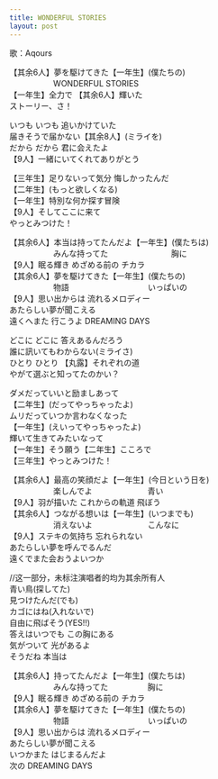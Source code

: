 ```yaml
---
title: WONDERFUL STORIES
layout: post
---
```

歌：Aqours

<p>【其余6人】夢を駆けてきた【一年生】(僕たちの)<br />
　　　　　&nbsp;&nbsp;WONDERFUL STORIES<br />
【一年生】全力で 【其余6人】輝いた<br />
<a class="chika">ストーリー、さ！</a></p>

<p><a class="chika">いつも いつも 追いかけていた<br />
届きそうで届かない</a>【其余8人】(ミライを)<br />
<a class="chika">だから だから 君に会えたよ</a><br />
【9人】一緒にいてくれてありがとう</p>

<p>【三年生】足りないって気分 悔しかったんだ<br />
【二年生】(もっと欲しくなる)<br />
【一年生】特別な何か探す冒険<br />
【9人】そしてここに来て<br />
<a class="chika">やっとみつけた！</a></p>

<p>【其余6人】本当は持ってたんだよ【一年生】(僕たちは)<br />
　　　　　&nbsp;&nbsp;みんな持ってた　　　　　　　　胸に<br />
【9人】眠る輝き めざめる前の チカラ<br />
【其余6人】夢を駆けてきた【一年生】(僕たちの)<br />
　　　　　&nbsp;&nbsp;物語　　　　　　　　　　いっぱいの<br />
【9人】思い出からは 流れるメロディー<br />
あたらしい夢が聞こえる<br />
遠くへまた 行こうよ DREAMING DAYS</p>

<p><a class="you">どこに どこに 答えあるんだろう</a><br />
<a class="riko">誰に訊いてもわからない</a><a class="chika">(ミライさ)</a><br />
<a class="hanamaru">ひとり</a> <a class="ruby">ひとり</a> 【<a class="hanamaru">丸</a><a class="ruby">露</a>】それぞれの道<br />
<a class="yoshiko">やがて選ぶと知ってたのかい？</a></p>

<p><a class="kanan">ダメだっていいと励ましあって</a><br />
【二年生】(だってやっちゃったよ)<br />
<a class="mari">ムリだっていつか言わなくなった</a><br />
【一年生】(えいってやっちゃったよ)<br />
<a class="dia">輝いて生きてみたいなって</a><br />
【一年生】そう願う【二年生】こころで<br />
【三年生】やっとみつけた！</p>

<p>【其余6人】最高の笑顔だよ【一年生】(今日という日を)<br />
　　　　　&nbsp;&nbsp;楽しんでよ　　　　　　　青い<br />
【9人】羽が描いた これからの軌道 飛ぼう<br />
【其余6人】つながる想いは【一年生】(いつまでも)<br />
　　　　　&nbsp;&nbsp;消えないよ　　　　　　　こんなに<br />
【9人】ステキの気持ち 忘れられない<br />
あたらしい夢を呼んでるんだ<br />
遠くでまた会おうよいつか</p>

<p><a class="notation">//这一部分，未标注演唱者的均为其余所有人</a><br />
<a class="chika">青い鳥</a>(探してた)<br />
<a class="chika">見つけたんだ</a>(でも)<br />
<a class="chika">カゴにはね</a>(入れないで)<br />
<a class="chika">自由に飛ばそう</a>(YES!!)<br />
<a class="chika">答えはいつでも</a> この胸にある<br />
<a class="chika">気がついて</a> 光があるよ<br />
<a class="chika">そうだね</a> 本当は</p>

<p>【其余6人】持ってたんだよ【一年生】(僕たちは)<br />
　　　　　&nbsp;&nbsp;みんな持ってた　　　　　胸に<br />
【9人】眠る輝き めざめる前の チカラ<br />
【其余6人】夢を駆けてきた【一年生】(僕たちの)<br />
　　　　　&nbsp;&nbsp;物語　　　　　　　　　　いっぱいの<br />
【9人】思い出からは 流れるメロディー<br />
あたらしい夢が聞こえる<br />
いつかまた はじまるんだよ<br />
次の DREAMING DAYS</p>